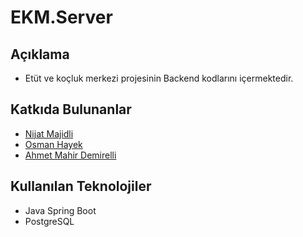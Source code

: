 # EKM.Server

## Açıklama
- Etüt ve koçluk merkezi projesinin Backend kodlarını içermektedir.

## Katkıda Bulunanlar
- [Nijat Majidli](https://github.com/nicat00m20)
- [Osman Hayek](https://github.com/osmanhayek)
- [Ahmet Mahir Demirelli](https://github.com/Ahmet-MahirDEMIRELLI)

## Kullanılan Teknolojiler
- Java Spring Boot
- PostgreSQL
